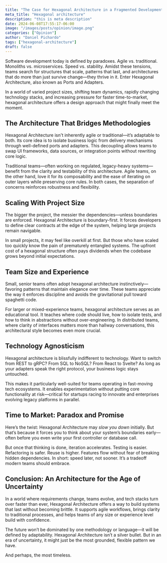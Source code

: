 ```yaml
---
title: "The Case for Hexagonal Architecture in a Fragmented Development World"
meta_title: "Hexagonal architecture"
description: "this is meta description"
date: 2024-06-08T17:55:17-06:00
image: "/images/posts/opinion/image.png"
categories: ["Opinion"]
author: "Daniel Pichardo"
tags: ["hexagonal-architecture"]
draft: false
---
```


Software development today is defined by paradoxes. Agile vs. traditional. Monoliths vs. microservices. Speed vs. stability. Amidst these tensions, teams search for structures that scale, patterns that last, and architectures that do more than just survive change—they thrive in it. Enter Hexagonal Architecture, also known as Ports and Adapters.

In a world of varied project sizes, shifting team dynamics, rapidly changing technology stacks, and increasing pressure for faster time-to-market, hexagonal architecture offers a design approach that might finally meet the moment.

## The Architecture That Bridges Methodologies

Hexagonal Architecture isn't inherently agile or traditional—it’s adaptable to both. Its core idea is to isolate business logic from delivery mechanisms through well-defined ports and adapters. This decoupling allows teams to swap UI frameworks, data sources, or integration points without rewriting core logic.

Traditional teams—often working on regulated, legacy-heavy systems—benefit from the clarity and testability of this architecture. Agile teams, on the other hand, love it for its composability and the ease of iterating on outer layers while preserving core rules. In both cases, the separation of concerns reinforces robustness and flexibility.

## Scaling With Project Size

The bigger the project, the messier the dependencies—unless boundaries are enforced. Hexagonal Architecture is boundary-first. It forces developers to define clear contracts at the edge of the system, helping large projects remain navigable.

In small projects, it may feel like overkill at first. But those who have scaled too quickly know the pain of prematurely entangled systems. The upfront cost of a hexagonal structure often pays dividends when the codebase grows beyond initial expectations.

## Team Size and Experience

Small, senior teams often adopt hexagonal architecture instinctively—favoring patterns that maintain elegance over time. These teams appreciate the way it enforces discipline and avoids the gravitational pull toward spaghetti code.

For larger or mixed-experience teams, hexagonal architecture serves as an educational tool. It teaches where code should live, how to isolate tests, and how to think in abstractions without over-engineering. In distributed teams, where clarity of interfaces matters more than hallway conversations, this architectural style becomes even more crucial.

## Technology Agnosticism

Hexagonal architecture is blissfully indifferent to technology. Want to switch from REST to gRPC? From SQL to NoSQL? From React to Svelte? As long as your adapters speak the right protocol, your business logic stays untouched.

This makes it particularly well-suited for teams operating in fast-moving tech ecosystems. It enables experimentation without putting core functionality at risk—critical for startups racing to innovate and enterprises evolving legacy platforms in parallel.

## Time to Market: Paradox and Promise

Here’s the twist: Hexagonal Architecture may *slow you down* initially. But that’s because it forces you to think about your system’s boundaries early—often before you even write your first controller or database call.

But once that thinking is done, iteration accelerates. Testing is easier. Refactoring is safer. Reuse is higher. Features flow without fear of breaking hidden dependencies. In short: speed later, not sooner. It’s a tradeoff modern teams should embrace.

## Conclusion: An Architecture for the Age of Uncertainty

In a world where requirements change, teams evolve, and tech stacks turn over faster than ever, Hexagonal Architecture offers a way to build systems that last without becoming brittle. It supports agile workflows, brings clarity to traditional processes, and helps teams of any size or experience level build with confidence.

The future won’t be dominated by one methodology or language—it will be defined by adaptability. Hexagonal Architecture isn’t a silver bullet. But in an era of uncertainty, it might just be the most grounded, flexible pattern we have.

And perhaps, the most timeless.
